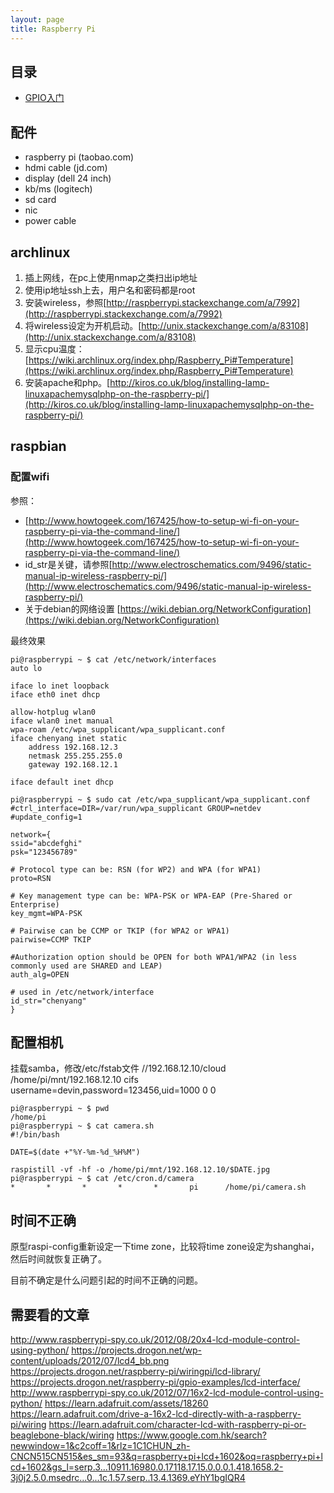 ```yaml
---
layout: page
title: Raspberry Pi
---
```

## 目录

- [GPIO入门](rpi_gpio)

## 配件

- raspberry pi (taobao.com)
- hdmi cable (jd.com)
- display (dell 24 inch)
- kb/ms (logitech)
- sd card
- nic 
- power cable


## archlinux

1. 插上网线，在pc上使用nmap之类扫出ip地址
2. 使用ip地址ssh上去，用户名和密码都是root
3. 安装wireless，参照[http://raspberrypi.stackexchange.com/a/7992](http://raspberrypi.stackexchange.com/a/7992)
4. 将wireless设定为开机启动。[http://unix.stackexchange.com/a/83108](http://unix.stackexchange.com/a/83108)
5. 显示cpu温度：[https://wiki.archlinux.org/index.php/Raspberry_Pi#Temperature](https://wiki.archlinux.org/index.php/Raspberry_Pi#Temperature)
6. 安装apache和php。[http://kiros.co.uk/blog/installing-lamp-linuxapachemysqlphp-on-the-raspberry-pi/](http://kiros.co.uk/blog/installing-lamp-linuxapachemysqlphp-on-the-raspberry-pi/)

## raspbian

### 配置wifi

参照：

- [http://www.howtogeek.com/167425/how-to-setup-wi-fi-on-your-raspberry-pi-via-the-command-line/](http://www.howtogeek.com/167425/how-to-setup-wi-fi-on-your-raspberry-pi-via-the-command-line/)
- id_str是关键，请参照[http://www.electroschematics.com/9496/static-manual-ip-wireless-raspberry-pi/](http://www.electroschematics.com/9496/static-manual-ip-wireless-raspberry-pi/)
- 关于debian的网络设置 [https://wiki.debian.org/NetworkConfiguration](https://wiki.debian.org/NetworkConfiguration)

最终效果

    pi@raspberrypi ~ $ cat /etc/network/interfaces
    auto lo
    
    iface lo inet loopback
    iface eth0 inet dhcp
    
    allow-hotplug wlan0
    iface wlan0 inet manual
    wpa-roam /etc/wpa_supplicant/wpa_supplicant.conf
    iface chenyang inet static
        address 192.168.12.3
        netmask 255.255.255.0
        gateway 192.168.12.1
    
    iface default inet dhcp

    pi@raspberrypi ~ $ sudo cat /etc/wpa_supplicant/wpa_supplicant.conf
    #ctrl_interface=DIR=/var/run/wpa_supplicant GROUP=netdev
    #update_config=1
    
    network={
    ssid="abcdefghi"
    psk="123456789"
    
    # Protocol type can be: RSN (for WP2) and WPA (for WPA1)
    proto=RSN
    
    # Key management type can be: WPA-PSK or WPA-EAP (Pre-Shared or Enterprise)
    key_mgmt=WPA-PSK
    
    # Pairwise can be CCMP or TKIP (for WPA2 or WPA1)
    pairwise=CCMP TKIP
    
    #Authorization option should be OPEN for both WPA1/WPA2 (in less commonly used are SHARED and LEAP)
    auth_alg=OPEN
    
    # used in /etc/network/interface
    id_str="chenyang"
    }

## 配置相机

挂载samba，修改/etc/fstab文件
    //192.168.12.10/cloud   /home/pi/mnt/192.168.12.10      cifs    username=devin,password=123456,uid=1000     0       0


    pi@raspberrypi ~ $ pwd
    /home/pi
    pi@raspberrypi ~ $ cat camera.sh
    #!/bin/bash
    
    DATE=$(date +"%Y-%m-%d_%H%M")
    
    raspistill -vf -hf -o /home/pi/mnt/192.168.12.10/$DATE.jpg
    pi@raspberrypi ~ $ cat /etc/cron.d/camera
    *       *       *       *       *       pi      /home/pi/camera.sh

## 时间不正确

原型raspi-config重新设定一下time zone，比较将time zone设定为shanghai，然后时间就恢复正确了。

目前不确定是什么问题引起的时间不正确的问题。 


## 需要看的文章

http://www.raspberrypi-spy.co.uk/2012/08/20x4-lcd-module-control-using-python/
https://projects.drogon.net/wp-content/uploads/2012/07/lcd4_bb.png
https://projects.drogon.net/raspberry-pi/wiringpi/lcd-library/
https://projects.drogon.net/raspberry-pi/gpio-examples/lcd-interface/
http://www.raspberrypi-spy.co.uk/2012/07/16x2-lcd-module-control-using-python/
https://learn.adafruit.com/assets/18260
https://learn.adafruit.com/drive-a-16x2-lcd-directly-with-a-raspberry-pi/wiring
https://learn.adafruit.com/character-lcd-with-raspberry-pi-or-beaglebone-black/wiring
https://www.google.com.hk/search?newwindow=1&c2coff=1&rlz=1C1CHUN_zh-CNCN515CN515&es_sm=93&q=raspberry+pi+lcd+1602&oq=raspberry+pi+lcd+1602&gs_l=serp.3...10911.16980.0.17118.17.15.0.0.0.1.418.1658.2-3j0j2.5.0.msedrc...0...1c.1.57.serp..13.4.1369.eYhY1bgIQR4